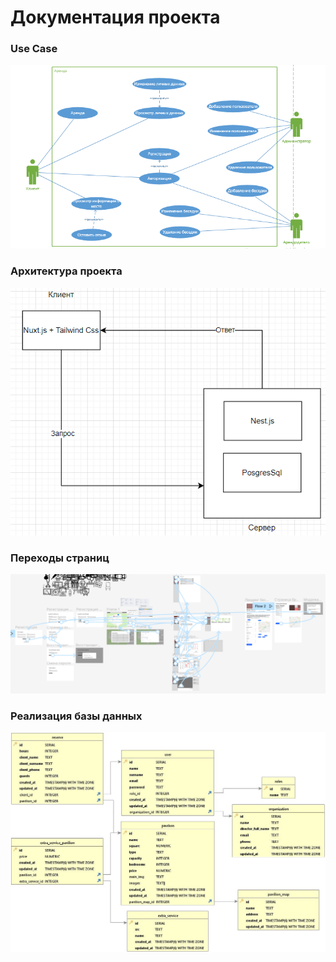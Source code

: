 # Документация проекта

### Use Case
![Иллюстрация к проекту](https://github.com/BesedkiRu/images/raw/main/use-case.png)

### Архитектура проекта
![Иллюстрация к проекту](https://github.com/BesedkiRu/images/raw/main/design.png)

### Переходы страниц
![Иллюстрация к проекту](https://github.com/BesedkiRu/images/raw/main/design-map.png)

### Реализация базы данных
![Иллюстрация к проекту](https://github.com/BesedkiRu/images/raw/main/database.png)
